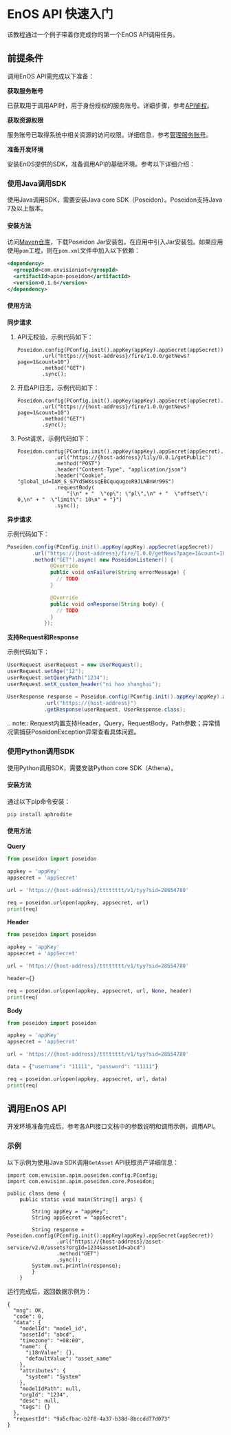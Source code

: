 # EnOS API 快速入门

该教程通过一个例子带着你完成你的第一个EnOS API调用任务。

## 前提条件

调用EnOS API需完成以下准备：

**获取服务账号**

已获取用于调用API时，用于身份授权的服务账号。详细步骤，参考[API鉴权](overview#authentication)。

**获取资源权限**

服务账号已取得系统中相关资源的访问权限。详细信息，参考[管理服务账号](/docs/iam/zh_CN/latest/howto/service_account/managing_service_account.html)。

**准备开发环境**

安装EnOS提供的SDK，准备调用API的基础环境。参考以下详细介绍：

### 使用Java调用SDK
使用Java调用SDK，需要安装Java core SDK（Poseidon）。Poseidon支持Java 7及以上版本。

#### 安装方法
访问[Maven仓库](https://mvnrepository.com/artifact/com.envisioniot/apim-poseidon/0.1.6)，下载Poseidon Jar安装包，在应用中引入Jar安装包。如果应用使用`pom`工程，则在`pom.xml`文件中加入以下依赖：

```xml
<dependency>
  <groupId>com.envisioniot</groupId>
  <artifactId>apim-poseidon</artifactId>
  <version>0.1.6</version>
</dependency>
```
#### 使用方法

**同步请求**

1. API无校验，示例代码如下：

   ```
   Poseidon.config(PConfig.init().appKey(appKey).appSecret(appSecret))
           .url("https://{host-address}/fire/1.0.0/getNews?page=1&count=10")
           .method("GET")
           .sync();
   ```

2. 开启API日志，示例代码如下：

   ```
   Poseidon.config(PConfig.init().appKey(appKey).appSecret(appSecret).debug())
           .url("https://{host-address}/fire/1.0.0/getNews?page=1&count=10")
           .method("GET")
           .sync();
   ```

3. Post请求，示例代码如下：

   ```
   Poseidon.config(PConfig.init().appKey(appKey).appSecret(appSecret).debug())
               .url("https://{host-address}/lily/0.0.1/getPublic")
               .method("POST")
               .header("Content-Type", "application/json")
               .header("Cookie", "global_id=IAM_S_S7Yd5WXssqEBCququgzeR9JLNBnWr99S")
               .requestBody(
                   "{\n" + "  \"op\": \"pl\",\n" + "  \"offset\": 0,\n" + "  \"limit\": 10\n" + "}")
               .sync();
   ```

**异步请求**

示例代码如下：

```java
Poseidon.config(PConfig.init().appKey(appKey).appSecret(appSecret))
        .url("https://{host-address}/fire/1.0.0/getNews?page=1&count=10")
        .method("GET").async( new PoseidonListener() {
              @Override
              public void onFailure(String errorMessage) {
                // TODO
              }

              @Override
              public void onResponse(String body) {
                // TODO
              }
            });
```

**支持Request和Response**

示例代码如下：

```java
UserRequest userRequest = new UserRequest();
userRequest.setAge("12");
userRequest.setQueryPath("1234");
userRequest.setX_custom_header("ni hao shanghai");

UserResponse response = Poseidon.config(PConfig.init().appKey(appKey).appSecret(appSecret).debug())
            .url("https://{host-address}")
            .getResponse(userRequest, UserResponse.class);
```
.. note:: Request内置支持Header，Query，RequestBody，Path参数；异常情况需捕获PoseidonException异常查看具体问题。

### 使用Python调用SDK
使用Python调用SDK，需要安装Python core SDK（Athena）。

#### 安装方法

通过以下pip命令安装：

```
pip install aphrodite
```

#### 使用方法

**Query** 

```python
from poseidon import poseidon

appkey = 'appKey'
appsecret = 'appSecret'

url = 'https://{host-address}/tttttttt/v1/tyy?sid=28654780'

req = poseidon.urlopen(appkey, appsecret, url)
print(req)
```
**Header**

```python
from poseidon import poseidon

appkey = 'appKey'
appsecret = 'appSecret'

url = 'https://{host-address}/tttttttt/v1/tyy?sid=28654780'

header={}

req = poseidon.urlopen(appkey, appsecret, url, None, header)
print(req)

```

**Body**

```python
from poseidon import poseidon

appkey = 'appKey'
appsecret = 'appSecret'

url = 'https://{host-address}/tttttttt/v1/tyy?sid=28654780'

data = {"username": "11111", "password": "11111"}

req = poseidon.urlopen(appkey, appsecret, url, data)
print(req)

```

## 调用EnOS API

开发环境准备完成后，参考各API接口文档中的参数说明和调用示例，调用API。

### 示例

以下示例为使用Java SDK调用`GetAsset` API获取资产详细信息：

```
import com.envision.apim.poseidon.config.PConfig;
import com.envision.apim.poseidon.core.Poseidon;

public class demo {
    public static void main(String[] args) {

        String appKey = "appKey";
        String appSecret = "appSecret";

        String response = Poseidon.config(PConfig.init().appKey(appKey).appSecret(appSecret))
                .url("https://{host-address}/asset-service/v2.0/assets?orgId=1234&assetId=abcd")
                .method("GET")
                .sync();
        System.out.println(response);
        }
    }
```

运行完成后，返回数据示例为：

```
{
  "msg": OK,
  "code": 0,
  "data": {
    "modelId": "model_id",
    "assetId": "abcd",
    "timezone": "+08:00",
    "name": {
      "i18nValue": {},
      "defaultValue": "asset_name"
    },
    "attributes": {
      "system": "System"
    },
    "modelIdPath": null,
    "orgId": "1234",
    "desc": null,
    "tags": {}
  },
  "requestId": "9a5cfbac-b2f8-4a37-b38d-8bccdd77d073"
}
```

